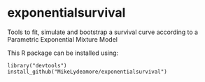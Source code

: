 # exponentialsurvival
Tools to fit, simulate and bootstrap a survival curve according to a Parametric Exponential Mixture Model

This R package can be installed using:
```
library("devtools")
install_github("MikeLydeamore/exponentialsurvival")
```
